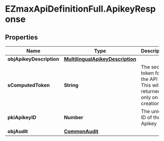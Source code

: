 # EZmaxApiDefinitionFull.ApikeyResponse

## Properties

Name | Type | Description | Notes
------------ | ------------- | ------------- | -------------
**objApikeyDescription** | [**MultilingualApikeyDescription**](MultilingualApikeyDescription.md) |  | 
**sComputedToken** | **String** | The secret token for the API key.  This will be returned only on creation. | [optional] 
**pkiApikeyID** | **Number** | The unique ID of the Apikey | 
**objAudit** | [**CommonAudit**](CommonAudit.md) |  | 


